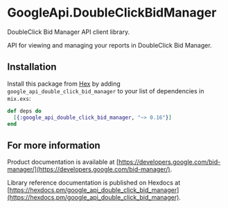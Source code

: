 # GoogleApi.DoubleClickBidManager

DoubleClick Bid Manager API client library.

API for viewing and managing your reports in DoubleClick Bid Manager.

## Installation

Install this package from [Hex](https://hex.pm) by adding
`google_api_double_click_bid_manager` to your list of dependencies in `mix.exs`:

```elixir
def deps do
  [{:google_api_double_click_bid_manager, "~> 0.16"}]
end
```

## For more information

Product documentation is available at [https://developers.google.com/bid-manager/](https://developers.google.com/bid-manager/).

Library reference documentation is published on Hexdocs at
[https://hexdocs.pm/google_api_double_click_bid_manager](https://hexdocs.pm/google_api_double_click_bid_manager).
